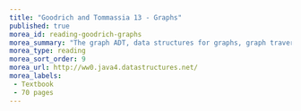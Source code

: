 ```yaml
---
title: "Goodrich and Tommassia 13 - Graphs"
published: true
morea_id: reading-goodrich-graphs
morea_summary: "The graph ADT, data structures for graphs, graph traversals, directed graphs, weighted graphs, shortest paths, minimum spanning trees"
morea_type: reading
morea_sort_order: 9
morea_url: http://ww0.java4.datastructures.net/
morea_labels:
 - Textbook
 - 70 pages
---
```

